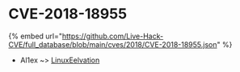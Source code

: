 # CVE-2018-18955
{% embed url="https://github.com/Live-Hack-CVE/full_database/blob/main/cves/2018/CVE-2018-18955.json" %}

* Al1ex ~> [LinuxEelvation](https://www.alice-snow.ru/2018/database/cve-2018-18955/linuxeelvation-al1ex)